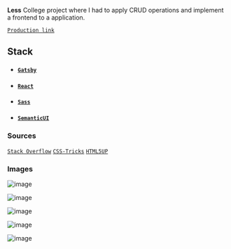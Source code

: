 **Less** College project where I had to apply CRUD operations and implement a frontend to a application.

[`Production link`](https://lesss.netlify.com/)

## Stack

- #### [`Gatsby`](https://www.gatsbyjs.org/)
- #### [`React`](https://reactjs.org/)
- #### [`Sass`](https://sass-lang.com/)
- #### [`SemanticUI`](https://semantic-ui.com/)

### Sources

[`Stack Overflow`](https://pt.stackoverflow.com/)
[`CSS-Tricks`](https://css-tricks.com/)
[`HTML5UP`](https://html5up.net/)

### Images


![image](https://user-images.githubusercontent.com/36668882/65530947-48a6d380-decf-11e9-9d47-cd3ae5a9f6a9.png)

![image](https://user-images.githubusercontent.com/36668882/65531029-683dfc00-decf-11e9-943f-f02d4d574bae.png)

![image](https://user-images.githubusercontent.com/36668882/65531062-7724ae80-decf-11e9-9eb3-f243c0250aa0.png)

![image](https://user-images.githubusercontent.com/36668882/65531113-8efc3280-decf-11e9-95a5-b4af4e8bf118.png)

![image](https://user-images.githubusercontent.com/36668882/65531179-ac310100-decf-11e9-84dd-c3e790cc8d57.png)
